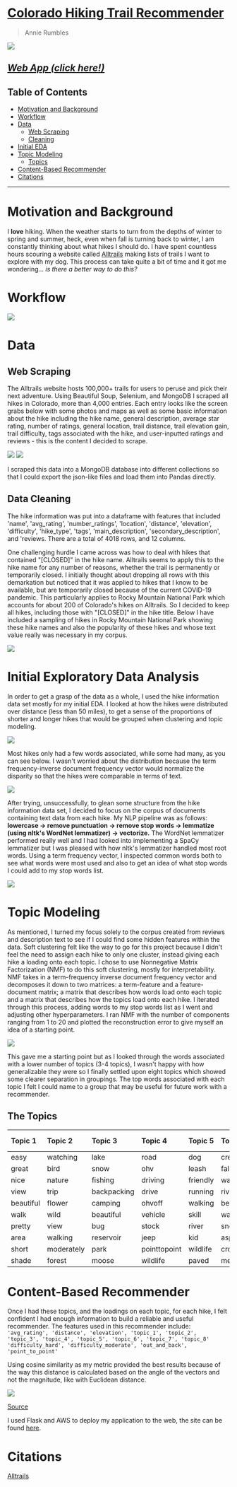 # [Colorado Hiking Trail Recommender](http://ec2-3-235-195-173.compute-1.amazonaws.com:8080/)
> Annie Rumbles

![](images/IMG_9256.JPG)

## _[Web App (click here!)](http://ec2-3-235-195-173.compute-1.amazonaws.com:8080/)_

## Table of Contents
- [Motivation and Background](#motivation-and-background)
- [Workflow](#workflow)
- [Data](#the-data)
    * [Web Scraping](##web-scraping)
    * [Cleaning](##data-cleaning)
- [Initial EDA](#initial-exploratory-data-analysis)
- [Topic Modeling](#topic-modeling)
    * [Topics](##the-topics)
- [Content-Based Recommender](#recommender)
- [Citations](#citations)

---
# Motivation and Background

I **love** hiking. When the weather starts to turn from the depths of winter to spring and summer, heck, even when fall is turning back to winter, I am constantly thinking about what hikes I should do. I have spent countless hours scouring a website called [Alltrails](https://www.alltrails.com/) making lists of trails I want to explore with my dog. This process can take quite a bit of time and it got me wondering... *is there a better way to do this?* 

# Workflow

![](images/workflow.png)

# Data

## Web Scraping

The Alltrails website hosts 100,000+ trails for users to peruse and pick their next adventure. Using Beautiful Soup, Selenium, and MongoDB I scraped all hikes in Colorado, more than 4,000 entries. Each entry looks like the screen grabs below with some photos and maps as well as some basic information about the hike including the hike name, general description, average star rating, number of ratings, general location, trail distance, trail elevation gain, trail difficulty, tags associated with the hike, and user-inputted ratings and reviews - this is the content I decided to scrape.

![](images/bluelake_copy.png)  ![](images/examplereview_copy.png)

I scraped this data into a MongoDB database into different collections so that I could export the json-like files and load them into Pandas directly.

## Data Cleaning
The hike information was put into a dataframe with features that  included 'name', 'avg_rating', 'number_ratings', 'location', 'distance', 'elevation', 'difficulty', 'hike_type', 'tags', 'main_description', 'secondary_description', and 'reviews. There are a total of 4018 rows, and 12 columns.

One challenging hurdle I came across was how to deal with hikes that contained "[CLOSED]" in the hike name. Alltrails seems to apply this to the hike name for any number of reasons, whether the trail is permanently or temporarily closed. I initially thought about dropping all rows with this demarkation but noticed that it was applied to hikes that I know to be available, but are temporarily closed because of the current COVID-19 pandemic. This particularly applies to Rocky Mountain National Park which accounts for about 200 of Colorado's hikes on Alltrails. So I decided to keep all hikes, including those with "[CLOSED]" in the hike title. Below I have included a sampling of hikes in Rocky Mountain National Park showing these hike names and also the popularity of these hikes and whose text value really was necessary in my corpus. 

![](images/rmnp.png)

# Initial Exploratory Data Analysis

In order to get a grasp of the data as a whole, I used the hike information data set mostly for my initial EDA. I looked at how the hikes were distributed over distance (less than 50 miles), to get a sense of the proportions of shorter and longer hikes that would be grouped when clustering and topic modeling.

![](images/hikedensity_hist.png)

Most hikes only had a few words associated, while some had many, as you can see below. I wasn't worried about the distribution because the term frequency-inverse document frequency vector would normalize the disparity so that the hikes were comparable in terms of text.

![](images/document_dist.png)

After trying, unsuccessfully, to glean some structure from the hike information data set, I decided to focus on the corpus of documents containing text data from each hike. My NLP pipeline was as follows:
**lowercase &rarr; remove punctuation &rarr; remove stop words &rarr; lemmatize (using nltk's WordNet lemmatizer) &rarr; vectorize.** The WordNet lemmatizer performed really well and I had looked into implementing a SpaCy lemmatizer but I was pleased with how nltk's lemmatizer handled most root words. Using a term frequency vector, I inspected common words both to see what words were most used and also to get an idea of what stop words I could add to my stop words list. 

![](images/wordcloud_afterstopwords_200.png)

# Topic Modeling

As mentioned, I turned my focus solely to the corpus created from reviews and description text to see if I could find some hidden features within the data. Soft clustering felt like the way to go for this project because I didn't feel the need to assign each hike to only one cluster, instead giving each hike a loading onto each topic. I chose to use Nonnegative Matrix Factorization (NMF) to do this soft clustering, mostly for interpretability. NMF takes in a term-frequency inverse document frequency vector and decomposes it down to two matrices: a term-feature and a feature-document matrix; a matrix that describes how words load onto each topic and a matrix that describes how the topics load onto each hike. I iterated through this process, adding words to my stop words list as I went and adjusting other hyperparameters. I ran NMF with the number of components ranging from 1 to 20 and plotted the reconstruction error to give myself an idea of a starting point. 

![](images/nmf_elbowplot.png)

This gave me a starting point but as I looked through the words associated with a lower number of topics (3-4 topics), I wasn't happy with how generalizable they were so I finally settled upon eight topics which showed some clearer separation in groupings. The top words associated with each topic I felt I could name to a group that may be useful for future work with a recommender. 

## The Topics

| Topic 1   | Topic 2    | Topic 3     | Topic 4      | Topic 5  | Topic 6   | Topic 7    | Topic 8 |     
|:----------|:-----------|:------------|:-------------|:---------|:----------|:-----------|:--------|
| easy      | watching   | lake        | road         | dog      | creek     | biking     | top     |
| great     | bird       | snow        | ohv          | leash    | fall      | mountain   | view    |
| nice      | nature     | fishing     | driving      | friendly | waterfall | bike       | summit  |
| view      | trip       | backpacking | drive        | running  | river     | bikers     | snow    |
| beautiful | flower     | camping     | ohvoff       | walking  | beautiful | view       | peak    |
| walk      | wild       | beautiful   | vehicle      | skill    | water     | running    | steep   | 
| pretty    | view       | bug         | stock        | river    | snow      | moderately | great   |
| area      | walking    | reservoir   | jeep         | kid      | aspen     | scenic     | worth   |
| short     | moderately | park        | pointtopoint | wildlife | crossing  | dog        | rock    |
| shade     | forest     | moose       | wildlife     | paved    | meadow    | ride       | time    |

# Content-Based Recommender 

Once I had these topics, and the loadings on each topic, for each hike, I felt confident I had enough information to build a reliable and useful recommender. The features used in this recommender include:
` 'avg_rating', 'distance', 'elevation', 'topic_1', 'topic_2', 'topic_3', 'topic_4', 'topic_5', 'topic_6', 'topic_7', 'topic_8' 'difficulty_hard', 'difficulty_moderate', 'out_and_back', 'point_to_point'`

Using cosine similarity as my metric provided the best results because of the way this distance is calculated based on the angle of the vectors and not the magnitude, like with Euclidean distance. 

![](images/cosim.png)

[Source](https://www.oreilly.com/library/view/statistics-for-machine/9781788295758/eb9cd609-e44a-40a2-9c3a-f16fc4f5289a.xhtml)

I used Flask and AWS to deploy my application to the web, the site can be found [here](http://ec2-3-235-195-173.compute-1.amazonaws.com:8080/).

# Citations

[Alltrails](https://www.alltrails.com/)